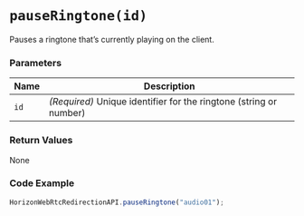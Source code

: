 # `pauseRingtone(id)`

Pauses a ringtone that’s currently playing on the client.

### Parameters

| Name | Description |
|------|-------------|
| `id` | *(Required)* Unique identifier for the ringtone (string or number) |

### Return Values
None

### Code Example
```js
HorizonWebRtcRedirectionAPI.pauseRingtone("audio01");
```


